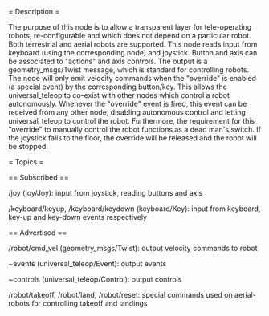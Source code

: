= Description =

The purpose of this node is to allow a transparent layer for tele-operating robots, re-configurable and which does not depend on a particular robot. Both terrestrial and aerial robots are supported.
This node reads input from keyboard (using the corresponding node) and joystick. Button and axis can be associated to "actions" and axis controls. The output is a geometry_msgs/Twist message, which is standard
for controlling robots. The node will only emit velocity commands when the "override" is enabled (a special event) by the corresponding button/key. This allows the universal_teleop to co-exist with other
nodes which control a robot autonomously. Whenever the "override" event is fired, this event can be received from any other node, disabling autonomous control and letting universal_teleop to control the robot.
Furthermore, the requirement for this "override" to manually control the robot functions as a dead man's switch. If the joystick falls to the floor, the override will be released and the robot will be stopped.

= Topics =

== Subscribed ==

/joy (joy/Joy): input from joystick, reading buttons and axis

/keyboard/keyup, /keyboard/keydown (keyboard/Key): input from keyboard, key-up and key-down events respectively

== Advertised ==

/robot/cmd_vel (geometry_msgs/Twist): output velocity commands to robot

~events (universal_teleop/Event): output events

~controls (universal_teleop/Control): output controls

/robot/takeoff, /robot/land, /robot/reset: special commands used on aerial-robots for controlling takeoff and landings
